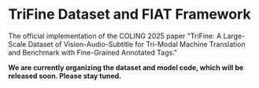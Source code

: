 # TriFine Dataset and FIAT Framework

The official implementation of the COLING 2025 paper "TriFine: A Large-Scale Dataset of Vision-Audio-Subtitle for Tri-Modal Machine Translation and Benchmark with Fine-Grained Annotated Tags."

**We are currently organizing the dataset and model code, which will be released soon. Please stay tuned.**
